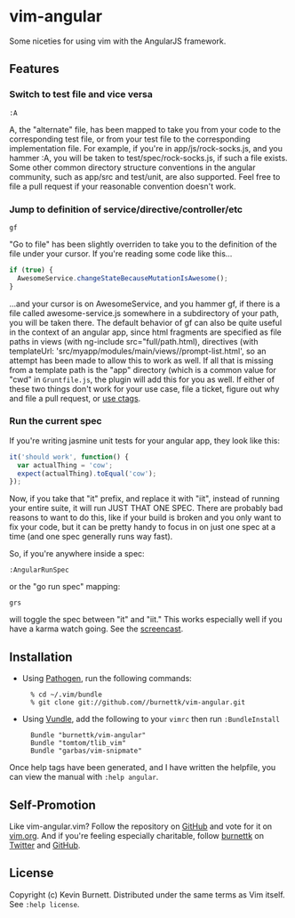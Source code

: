 # vim-angular

Some niceties for using vim with the AngularJS framework.

## Features

### Switch to test file and vice versa

    :A

A, the "alternate" file, has been mapped to take you from your code to the
corresponding test file, or from your test file to the corresponding
implementation file. For example, if you're in app/js/rock-socks.js, and 
you hammer :A, you will be taken to test/spec/rock-socks.js, if such a file
exists. Some other common directory structure conventions in the angular 
community, such as app/src and test/unit, are also supported. Feel free to 
file a pull request if your reasonable convention doesn't work.

### Jump to definition of service/directive/controller/etc

    gf

"Go to file" has been slightly overriden to take you to the definition of
the file under your cursor. If you're reading some code like this...

```javascript
if (true) {
  AwesomeService.changeStateBecauseMutationIsAwesome();
}
```

...and your cursor is on AwesomeService, and you hammer gf, if there is a
file called awesome-service.js somewhere in a subdirectory of your path,
you will be taken there. The default behavior of gf can also be quite
useful in the context of an angular app, since html fragments are specified
as file paths in views (with ng-include src="full/path.html), directives
(with templateUrl: 'src/myapp/modules/main/views//prompt-list.html', so an
attempt has been made to allow this to work as well. If all that is missing
from a template path is the "app" directory (which is a common value for
"cwd" in `Gruntfile.js`, the plugin will add this for you as well. If either
of these two things don't work for your use case, file a ticket, figure
out why and file a pull request, or [use ctags][ctags].

### Run the current spec

If you're writing jasmine unit tests for your angular app, they look like
this:

```javascript
it('should work', function() {
  var actualThing = 'cow';
  expect(actualThing).toEqual('cow');
});

```

Now, if you take that "it" prefix, and replace it with "iit", instead of
running your entire suite, it will run JUST THAT ONE SPEC. There are
probably bad reasons to want to do this, like if your build is broken
and you only want to fix your code, but it can be pretty handy to
focus in on just one spec at a time (and one spec generally runs way fast).

So, if you're anywhere inside a spec:

    :AngularRunSpec
    
or the "go run spec" mapping:

    grs
    
will toggle the spec between "it" and "iit." This works especially well if
you have a karma watch going. See the [screencast][screencast].

## Installation

* Using [Pathogen][pathogen], run the following commands:

        % cd ~/.vim/bundle
        % git clone git://github.com//burnettk/vim-angular.git

* Using [Vundle][vundle], add the following to your `vimrc` then run
  `:BundleInstall`

        Bundle "burnettk/vim-angular"
        Bundle "tomtom/tlib_vim"
        Bundle "garbas/vim-snipmate"

Once help tags have been generated, and I have written the helpfile, you
can view the manual with
`:help angular`.

## Self-Promotion

Like vim-angular.vim? Follow the repository on
[GitHub](https://github.com/burnettk/vim-angular) and vote for it on
[vim.org](http://www.vim.org/scripts/script.php?script_id=FIXME).  And if
you're feeling especially charitable, follow [burnettk](http://notkeepingitreal.com) on
[Twitter](http://twitter.com/kbbkkbbk) and
[GitHub](https://github.com/burnettk).

## License

Copyright (c) Kevin Burnett.  Distributed under the same terms as Vim itself.
See `:help license`.

[ctags]: http://tbaggery.com/2011/08/08/effortless-ctags-with-git.html
[screencast]: http://notkeepingitreal.com
[pathogen]: https://github.com/tpope/vim-pathogen
[vundle]: https://github.com/gmarik/vundle
[github]: https://github.com/burnettk/vim-angular
